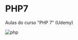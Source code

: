 # PHP7
Aulas do curso "PHP 7" (Udemy)

![php](https://github.com/JoaoMatheusLamao/PHP7/assets/77554165/094b2735-d267-47b9-8f5f-29ada6debe18)
